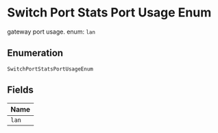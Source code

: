
# Switch Port Stats Port Usage Enum

gateway port usage. enum: `lan`

## Enumeration

`SwitchPortStatsPortUsageEnum`

## Fields

| Name |
|  --- |
| `lan` |

